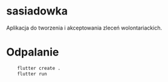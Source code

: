 # sasiadowka

Aplikacja do tworzenia i akceptowania zleceń wolontariackich.

# Odpalanie
```sh
    flutter create .
    flutter run
```
